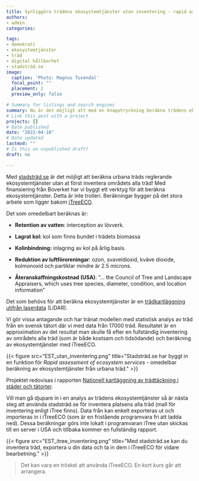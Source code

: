 ```yaml
---
title: Synliggöra trädens ekosystemtjänster utan inventering - rapid assessment of ecosystem services
authors:
- admin
categories: 

tags: 
- demokrati
- ekosystemtjänster
- träd
- digital hållbarhet
- stadsträd.se
image:
  caption: 'Photo: Magnus Tuvendal'
  focal_point: ""
  placement: 2
  preview_only: false

# Summary for listings and search engines
summary: Nu är det möjligt att med en knapptryckning beräkna trädens ekosystemtjänster för en fastighete, en park eller en stadsdel. 
# Link this post with a project
projects: []
# Date published
date: "2022-04-18"
# Date updated
lastmod: ""
# Is this an unpublished draft?
draft: no

---
```


Med [stadsträd.se](http://www.stadstrad.se) är det möjligt att beräkna urbana träds reglerande ekosystemtjänster utan at först inventera områdets alla träd! Med finansiering från Boverket har vi byggt ett verktyg för att beräkna ekosystemtjänster. Detta är inte trolleri. Beräkningar bygger på det stora arbete som ligger bakom [iTreeECO](http://www.itreetools.org). 

Det som omedelbart beräknas är:

* **Retention av vatten**: interception av lövverk.

* **Lagrat kol:** kol som finns bundet i trädets biomassa 

* **Kolinbindning:** inlagring av kol på årlig basis. 

* **Reduktion av luftföroreningar**: ozon, svaveldioxid, kväve dioxide, kolmonoxid och partiklar mindre är 2.5 microns.

* **Återanskaffningskostnad (USA)**: ”… the Council of Tree and Landscape Appraisers, which uses tree species, diameter, condition, and location information”

Det som behövs för att beräkna ekosystemtjänster är en [trädkartläggning utifrån laserdata](https://info.stadstrad.se/kartlggning) (LiDAR). 

Vi gör vissa antagande och har tränat modellen med statistisk analys av träd från en svensk tätort där vi med data från 17000 träd. Resultatet är en approximation av det resultat man skulle få efter en fullständig inventering av områdets alla träd (som är både kostsam och tidsödande) och beräkning av ekosystemtjänster med iTreeECO. 

{{< figure src="EST_utan_inventering.png" title="Stadsträd.se har byggt in en funktion för *Rapid assessment of ecosystem services* - omedelbar beräkning av ekosystemtjänster från urbana träd." >}}

Projektet redovisas i rapporten [Nationell kartläggning av trädtäckning i städer och tätorter](https://www.boverket.se/sv/om-boverket/publicerat-av-boverket/publikationer/2021/nationell-kartlaggning-av-tradtackning-i-stader-och-tatorter/). 

Vill man gå djupare in i en analys av trädens ekosystemtjänster så är nästa steg att använda stadsträd.se för inventera platsens alla träd (mall för inventering enligt iTree finns). Data från kan enkelt exporteras ut och importeras in i iTreeECO (som är en fristående programvara fri att ladda ned). Dessa beräkningar görs inte lokalt i programvaran iTree utan skickas till en server i USA och tillbaka kommer en fullständig rapport. 

{{< figure src="EST_itree_inventering.png" title="Med stadsträd.se kan du inventera träd, exportera u din data och ta in dem i iTreeECO för vidare bearbetning." >}}

> Det kan vara en tröskel att använda iTreeECO. En kort kurs går att arrangera.
